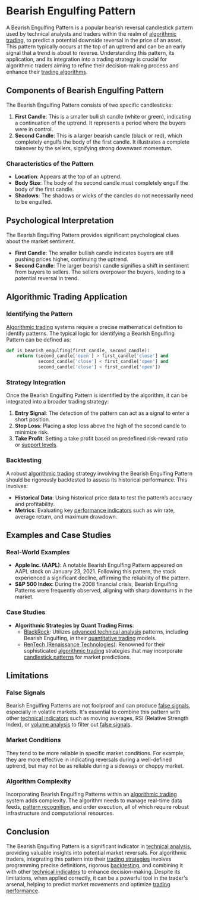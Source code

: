 # Bearish Engulfing Pattern

A Bearish Engulfing Pattern is a popular bearish reversal candlestick pattern used by technical analysts and traders within the realm of [algorithmic trading](../a/algorithmic_trading.md), to predict a potential downside reversal in the price of an asset. This pattern typically occurs at the top of an uptrend and can be an early signal that a trend is about to reverse. Understanding this pattern, its application, and its integration into a trading strategy is crucial for algorithmic traders aiming to refine their decision-making process and enhance their [trading algorithms](../t/trading_algorithms.md).

## Components of Bearish Engulfing Pattern

The Bearish Engulfing Pattern consists of two specific candlesticks:
1. **First Candle**: This is a smaller bullish candle (white or green), indicating a continuation of the uptrend. It represents a period where the buyers were in control.
2. **Second Candle**: This is a larger bearish candle (black or red), which completely engulfs the body of the first candle. It illustrates a complete takeover by the sellers, signifying strong downward momentum.

### Characteristics of the Pattern
- **Location**: Appears at the top of an uptrend.
- **Body Size**: The body of the second candle must completely engulf the body of the first candle.
- **Shadows**: The shadows or wicks of the candles do not necessarily need to be engulfed.

## Psychological Interpretation

The Bearish Engulfing Pattern provides significant psychological clues about the market sentiment.
- **First Candle**: The smaller bullish candle indicates buyers are still pushing prices higher, continuing the uptrend.
- **Second Candle**: The larger bearish candle signifies a shift in sentiment from buyers to sellers. The sellers overpower the buyers, leading to a potential reversal in trend.

## Algorithmic Trading Application

### Identifying the Pattern
[Algorithmic trading](../a/algorithmic_trading.md) systems require a precise mathematical definition to identify patterns. The typical logic for identifying a Bearish Engulfing Pattern can be defined as:

```python
def is_bearish_engulfing(first_candle, second_candle):
    return (second_candle['open'] > first_candle['close'] and 
            second_candle['close'] < first_candle['open'] and
            second_candle['close'] < first_candle['open'])
```

### Strategy Integration
Once the Bearish Engulfing Pattern is identified by the algorithm, it can be integrated into a broader trading strategy:
1. **Entry Signal**: The detection of the pattern can act as a signal to enter a short position.
2. **Stop Loss**: Placing a stop loss above the high of the second candle to minimize risk.
3. **Take Profit**: Setting a take profit based on predefined risk-reward ratio or [support levels](../s/support_levels.md).

### Backtesting
A robust [algorithmic trading](../a/algorithmic_trading.md) strategy involving the Bearish Engulfing Pattern should be rigorously backtested to assess its historical performance. This involves:
- **Historical Data**: Using historical price data to test the pattern’s accuracy and profitability.
- **Metrics**: Evaluating key [performance indicators](../p/performance_indicators.md) such as win rate, average return, and maximum drawdown.

## Examples and Case Studies

### Real-World Examples
- **Apple Inc. (AAPL)**: A notable Bearish Engulfing Pattern appeared on AAPL stock on January 23, 2021. Following this pattern, the stock experienced a significant decline, affirming the reliability of the pattern.
- **S&P 500 Index**: During the 2008 financial crisis, Bearish Engulfing Patterns were frequently observed, aligning with sharp downturns in the market.

### Case Studies
- **Algorithmic Strategies by Quant Trading Firms**:
  - [BlackRock](https://www.blackrock.com): Utilizes [advanced technical analysis](../a/advanced_technical_analysis.md) patterns, including Bearish Engulfing, in their [quantitative trading](../q/quantitative_trading.md) models.
  - [RenTech (Renaissance Technologies)](https://www.rentec.com): Renowned for their sophisticated [algorithmic trading](../a/algorithmic_trading.md) strategies that may incorporate [candlestick patterns](../c/candlestick_patterns.md) for market predictions.

## Limitations

### False Signals
Bearish Engulfing Patterns are not foolproof and can produce [false signals](../f/false_signals_in_trading.md), especially in volatile markets. It's essential to combine this pattern with other [technical indicators](../t/technical_indicators.md) such as moving averages, RSI (Relative Strength Index), or [volume analysis](../v/volume_analysis.md) to filter out [false signals](../f/false_signals_in_trading.md).

### Market Conditions
They tend to be more reliable in specific market conditions. For example, they are more effective in indicating reversals during a well-defined uptrend, but may not be as reliable during a sideways or choppy market.

### Algorithm Complexity
Incorporating Bearish Engulfing Patterns within an [algorithmic trading](../a/algorithmic_trading.md) system adds complexity. The algorithm needs to manage real-time data feeds, [pattern recognition](../p/pattern_recognition.md), and order execution, all of which require robust infrastructure and computational resources.

## Conclusion

The Bearish Engulfing Pattern is a significant indicator in [technical analysis](../t/technical_analysis.md), providing valuable insights into potential market reversals. For algorithmic traders, integrating this pattern into their [trading strategies](../t/trading_strategies.md) involves programming precise definitions, rigorous [backtesting](../b/backtesting.md), and combining it with other [technical indicators](../t/technical_indicators.md) to enhance decision-making. Despite its limitations, when applied correctly, it can be a powerful tool in the trader's arsenal, helping to predict market movements and optimize [trading performance](../t/trading_performance.md).
